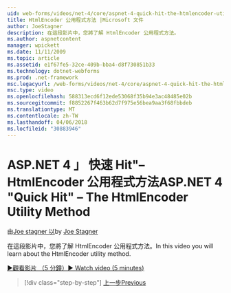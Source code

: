 ```yaml
---
uid: web-forms/videos/net-4/core/aspnet-4-quick-hit-the-htmlencoder-utility-method
title: HtmlEncoder 公用程式方法 |Microsoft 文件
author: JoeStagner
description: 在這段影片中，您將了解 HtmlEncoder 公用程式方法。
ms.author: aspnetcontent
manager: wpickett
ms.date: 11/11/2009
ms.topic: article
ms.assetid: e1f67fe5-32ce-409b-bba4-d8f730851b33
ms.technology: dotnet-webforms
ms.prod: .net-framework
msc.legacyurl: /web-forms/videos/net-4/core/aspnet-4-quick-hit-the-htmlencoder-utility-method
msc.type: video
ms.openlocfilehash: 588313ecd6f12ede53068f35b94e3ac48485e02b
ms.sourcegitcommit: f8852267f463b62d7f975e56bea9aa3f68fbbdeb
ms.translationtype: MT
ms.contentlocale: zh-TW
ms.lasthandoff: 04/06/2018
ms.locfileid: "30883946"
---
```

<a name="aspnet-4-quick-hit--the-htmlencoder-utility-method"></a><span data-ttu-id="90d9d-103">ASP.NET 4 」 快速 Hit"– HtmlEncoder 公用程式方法</span><span class="sxs-lookup"><span data-stu-id="90d9d-103">ASP.NET 4 "Quick Hit" – The HtmlEncoder Utility Method</span></span>
====================
<span data-ttu-id="90d9d-104">由[Joe stagner 以](https://github.com/JoeStagner)</span><span class="sxs-lookup"><span data-stu-id="90d9d-104">by [Joe Stagner](https://github.com/JoeStagner)</span></span>

<span data-ttu-id="90d9d-105">在這段影片中，您將了解 HtmlEncoder 公用程式方法。</span><span class="sxs-lookup"><span data-stu-id="90d9d-105">In this video you will learn about the HtmlEncoder utility method.</span></span>

[<span data-ttu-id="90d9d-106">&#9654;觀看影片 （5 分鐘）</span><span class="sxs-lookup"><span data-stu-id="90d9d-106">&#9654; Watch video (5 minutes)</span></span>](https://channel9.msdn.com/Blogs/ASP-NET-Site-Videos/aspnet-4-quick-hit-the-htmlencoder-utility-method)

> [!div class="step-by-step"]
> [<span data-ttu-id="90d9d-107">上一步</span><span class="sxs-lookup"><span data-stu-id="90d9d-107">Previous</span></span>](aspnet-4-quick-hit-predictable-client-ids.md)
